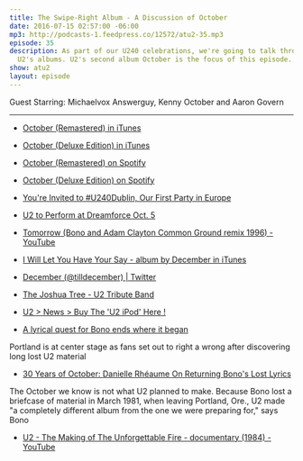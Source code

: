```yaml
---
title: The Swipe-Right Album - A Discussion of October
date: 2016-07-15 02:57:00 -06:00
mp3: http://podcasts-1.feedpress.co/12572/atu2-35.mp3
episode: 35
description: As part of our U240 celebrations, we're going to talk through each of
  U2's albums. U2's second album October is the focus of this episode.
show: atu2
layout: episode
---
```


Guest Starring: Michaelvox Answerguy, Kenny October and Aaron Govern

***

* [October (Remastered) in iTunes][1]

* [October (Deluxe Edition) in iTunes][2]

* [October (Remastered) on Spotify][3]

* [October (Deluxe Edition) on Spotify][4]

* [You're Invited to #U240Dublin, Our First Party in Europe][5]

* [U2 to Perform at Dreamforce Oct. 5][6]

* [Tomorrow (Bono and Adam Clayton Common Ground remix 1996) - YouTube][7]

* [I Will Let You Have Your Say - album by December in iTunes][8]

* [December (@tilldecember) | Twitter][9]

* [The Joshua Tree - U2 Tribute Band][10]

* [U2 &gt; News &gt; Buy The 'U2 iPod' Here !][11]

* [A lyrical quest for Bono ends where it began][12]

Portland is at center stage as fans set out to right a wrong after discovering long lost U2 material

* [30 Years of October: Danielle Rhéaume On Returning Bono's Lost Lyrics][13]

The October we know is not what U2 planned to make. Because Bono lost a briefcase of material in March 1981, when leaving Portland, Ore., U2 made "a completely different album from the one we were preparing for," says Bono

* [U2 - The Making of The Unforgettable Fire - documentary (1984) - YouTube][14]

[1]: https://geo.itunes.apple.com/gb/album/october-remastered/id284960399?at=10l4Ki&amp;mt=1&amp;app=music
[2]: https://geo.itunes.apple.com/gb/album/october-deluxe-edition/id285191487?at=10l4Ki&amp;mt=1&amp;app=music
[3]: https://open.spotify.com/album/1CZ5aEhYDBEU0HdIdqLMo6
[4]: https://open.spotify.com/album/59O7CFxLYBBKYtrO61LyqF
[5]: http://www.atu2.com/news/youre-invited-to-u240dublin-our-first-party-in-europe.html
[6]: http://www.atu2.com/news/u2-to-perform-at-dreamforce-oct-5.html
[7]: https://www.youtube.com/watch?v=GgkJonNiGyM
[8]: https://geo.itunes.apple.com/gb/album/i-will-let-you-have-your-say/id1104365563?at=10l4Ki&amp;mt=1&amp;app=music
[9]: https://twitter.com/tilldecember
[10]: http://www.thejoshuatree.ie/
[11]: http://www.u2.com/news/article/985/
[12]: http://www.atu2.com/news/a-lyrical-quest-for-bono-ends-where-it-began.html
[13]: http://www.atu2.com/news/30-years-of-october-danielle-rhaume-on-returning-bonos-lost-lyrics.html
[14]: https://www.youtube.com/watch?v=ffGANVRctxQ
